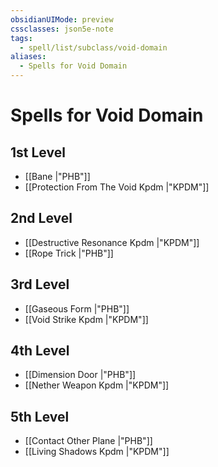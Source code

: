 ```yaml
---
obsidianUIMode: preview
cssclasses: json5e-note
tags:
  - spell/list/subclass/void-domain
aliases:
  - Spells for Void Domain
---
```

# Spells for Void Domain

## 1st Level

- [[Bane \|"PHB"]] 
- [[Protection From The Void Kpdm \|"KPDM"]] 

## 2nd Level

- [[Destructive Resonance Kpdm \|"KPDM"]] 
- [[Rope Trick \|"PHB"]] 

## 3rd Level

- [[Gaseous Form \|"PHB"]] 
- [[Void Strike Kpdm \|"KPDM"]] 

## 4th Level

- [[Dimension Door \|"PHB"]] 
- [[Nether Weapon Kpdm \|"KPDM"]] 

## 5th Level

- [[Contact Other Plane \|"PHB"]] 
- [[Living Shadows Kpdm \|"KPDM"]]
